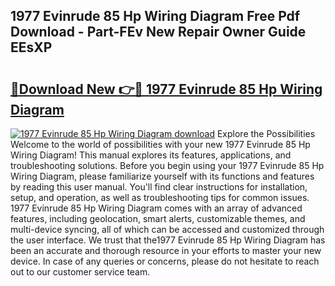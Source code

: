 ## 1977 Evinrude 85 Hp Wiring Diagram Free Pdf Download - Part-FEv New Repair Owner Guide EEsXP

# <h2><a href="http://dfth3a.blite.top/?on=1977+Evinrude+85+Hp+Wiring+Diagram">🔗Download New 👉🔴 1977 Evinrude 85 Hp Wiring Diagram</a></h2>

[![1977 Evinrude 85 Hp Wiring Diagram download](https://i.imgur.com/lujVjoI.png)](http://dfth3a.blite.top/?on=1977+Evinrude+85+Hp+Wiring+Diagram)
Explore the Possibilities Welcome to the world of possibilities with your new 1977 Evinrude 85 Hp Wiring Diagram! This manual explores its features, applications, and troubleshooting solutions. Before you begin using your 1977 Evinrude 85 Hp Wiring Diagram, please familiarize yourself with its functions and features by reading this user manual. You'll find clear instructions for installation, setup, and operation, as well as troubleshooting tips for common issues. 1977 Evinrude 85 Hp Wiring Diagram comes with an array of advanced features, including geolocation, smart alerts, customizable themes, and multi-device syncing, all of which can be accessed and customized through the user interface. We trust that the1977 Evinrude 85 Hp Wiring Diagram has been an accurate and thorough resource in your efforts to master your new device. In case of any queries or concerns, please do not hesitate to reach out to our customer service team.
